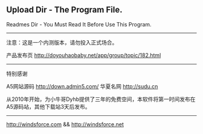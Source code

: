 
Upload Dir - The Program File.
---------------------------------
Readmes Dir - You Must Read It Before Use This Program.

---------------------------------

注意：这是一个内测版本，请勿投入正式场合。

产品发布页
http://doyouhaobaby.net/app/group/topic/182.html

---------------------------------

特别感谢 

A5网站源码 http://down.admin5.com/
华夏名网   http://sudu.cn

从2010年开始，为小牛哥Dyhb提供了三年的免费空间，本软件将第一时间发布在A5源码站，其他下载站3天后发布。

---------------------------------

http://windsforce.com && http://windsforce.net
